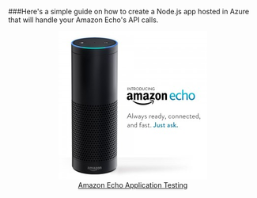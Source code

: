###Here's a simple guide on how to create a Node.js app hosted in Azure that will handle your Amazon Echo's API calls.

<a href="http://amzn.to/1Lo5eho">
    <p align="center">
      <img src="amazon_echo-300x300.jpg">
      <br/>
      Amazon Echo Application Testing
    </p>
</a>